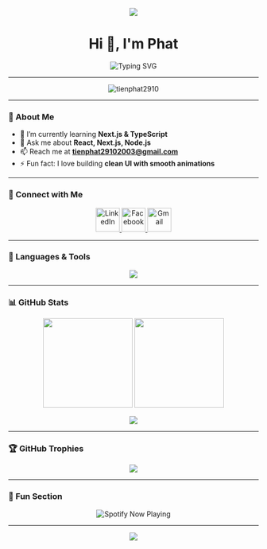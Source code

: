 <!-- 🏞️ Banner động -->
<p align="center">
  <img src="https://capsule-render.vercel.app/api?type=waving&height=180&color=gradient&text=Tien%20Phat%20🚀&fontAlign=50&fontAlignY=40&desc=Frontend%20Developer%20from%20Ho%20Chi%20Minh%20City&descAlign=50&descAlignY=65" />
</p>

<!-- 👋 Giới thiệu -->
<h1 align="center">Hi 👋, I'm Phat</h1>
<p align="center">
  <img src="https://readme-typing-svg.herokuapp.com?font=Fira+Code&weight=500&size=22&pause=1000&color=00AEEF&center=true&vCenter=true&width=600&lines=A+Frontend+Developer;Based+in+Ho+Chi+Minh+City%2C+Vietnam;Passionate+about+React%2C+Next.js+%26+UI%2FUX;Always+learning+and+building+cool+stuff" alt="Typing SVG" />



</p>

---

<p align="center"> 
  <img src="https://komarev.com/ghpvc/?username=tienphat2910&label=Profile%20views&color=0e75b6&style=flat" alt="tienphat2910" /> 
</p>

---

### 🌱 About Me  
- 🌱 I’m currently learning **Next.js & TypeScript**  
- 💬 Ask me about **React, Next.js, Node.js**  
- 📫 Reach me at **tienphat29102003@gmail.com**  
- ⚡ Fun fact: I love building **clean UI with smooth animations**

---

### 🤝 Connect with Me
<p align="center">
  <a href="https://linkedin.com/in/tienphat2910" target="_blank">
    <img src="https://skillicons.dev/icons?i=linkedin" width="48" alt="LinkedIn"/>
  </a>
  <a href="https://fb.com/tien.phat29" target="_blank">
    <img src="https://skillicons.dev/icons?i=facebook" width="48" alt="Facebook"/>
  </a>
  <a href="mailto:tienphat29102003@gmail.com" target="_blank">
    <img src="https://skillicons.dev/icons?i=gmail" width="48" alt="Gmail"/>
  </a>
</p>

---

### 🧠 Languages & Tools  
<p align="center">
  <img src="https://skillicons.dev/icons?i=html,css,js,ts,react,next,redux,nodejs,express,tailwind,bootstrap,figma,git,github,postman,mysql,mongodb,docker,java,spring,aws,firebase,vite" />
</p>

---

### 📊 GitHub Stats  
<p align="center">
  <img height="180em" src="https://github-readme-stats.vercel.app/api?username=tienphat2910&show_icons=true&theme=radical&count_private=true" />
  <img height="180em" src="https://github-readme-stats.vercel.app/api/top-langs/?username=tienphat2910&layout=compact&theme=radical" />
</p>

<p align="center">
  <img src="https://github-readme-streak-stats.herokuapp.com?user=tienphat2910&theme=radical&hide_border=false" />
</p>

---

### 🏆 GitHub Trophies  
<p align="center">
  <img src="https://github-profile-trophy.vercel.app/?username=tienphat2910&theme=radical&no-frame=true&margin-w=15" />
</p>

---

### 🎵 Fun Section  
<p align="center">
  <img src="https://spotify-github-profile.vercel.app/api/view?uid=31dwnkkrb2n7ncbk5qjvn3p22f3m&cover_image=true&theme=novatorem&show_offline=false&background_color=121212&interchange=true" alt="Spotify Now Playing" />
</p>

---

<p align="center">
  <img src="https://capsule-render.vercel.app/api?type=waving&color=gradient&height=100&section=footer" />
</p>
